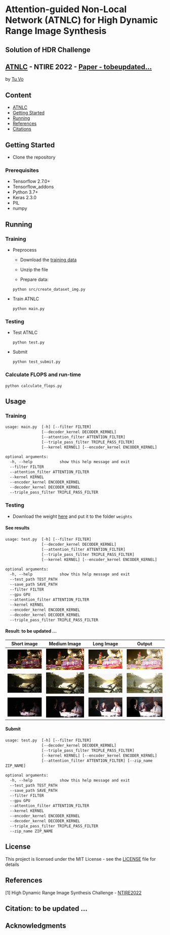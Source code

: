 # Attention-guided Non-Local Network (ATNLC) for High Dynamic Range Image Synthesis
## Solution of HDR Challenge
## [ATNLC](https://codalab.lisn.upsaclay.fr/competitions/1514#results) - NTIRE 2022 - [Paper - tobeupdated...](google.com)

by [Tu Vo](https://tuvovan.github.io)
<!-- ![ATTSF](results/rs.gif) -->
## Content
- [ATNLC](#attsf-attention!-stay-focus!)
- [Getting Started](#getting-started)
- [Running](#running)
- [References](#references)
- [Citations](#citation)

## Getting Started

- Clone the repository

### Prerequisites

- Tensorflow 2.7.0+
- Tensorflow_addons
- Python 3.7+
- Keras 2.3.0
- PIL
- numpy


## Running
### Training 
- Preprocess
    - Download the [training data](https://codalab.lisn.upsaclay.fr/competitions/1514#participate)

    - Unzip the file

    - Prepare data:
    ```
    python src/create_dataset_img.py
    ```

- Train ATNLC 
    ```
    python main.py
    ```
### Testing
- Test ATNLC
    ```
    python test.py
    ```

- Submit
    ```
    python test_submit.py
    ```

### Calculate FLOPS and run-time
```
python calculate_flops.py
```
## Usage
### Training
```
usage: main.py  [-h] [--filter FILTER] 
                [--decoder_kernel DECODER_KERNEL]
                [--attention_filter ATTENTION_FILTER] 
                [--triple_pass_filter TRIPLE_PASS_FILTER]
                [--kernel KERNEL] [--encoder_kernel ENCODER_KERNEL] 
```
```
optional arguments:
  -h, --help            show this help message and exit
  --filter FILTER
  --attention_filter ATTENTION_FILTER
  --kernel KERNEL
  --encoder_kernel ENCODER_KERNEL
  --decoder_kernel DECODER_KERNEL
  --triple_pass_filter TRIPLE_PASS_FILTER
```
### Testing
- Download the weight [here](https://drive.google.com/file/d/1OinXMk2yqu51uj6EMK0uZWETDr2xWJbF/view?usp=sharing) and put it to the folder ```weights```
#### See results

```
usage: test.py  [-h] [--filter FILTER] 
                [--decoder_kernel DECODER_KERNEL]
                [--attention_filter ATTENTION_FILTER] 
                [--triple_pass_filter TRIPLE_PASS_FILTER]
                [--kernel KERNEL] [--encoder_kernel ENCODER_KERNEL] 
```
```
optional arguments:
  -h, --help            show this help message and exit
  --test_path TEST_PATH
  --save_path SAVE_PATH
  --filter FILTER
  --gpu GPU
  --attention_filter ATTENTION_FILTER
  --kernel KERNEL
  --encoder_kernel ENCODER_KERNEL
  --decoder_kernel DECODER_KERNEL
  --triple_pass_filter TRIPLE_PASS_FILTER
```

#### Result: to be updated ...

|       Short image           |       Medium Image            |     Long Image              |        Output          |
:----------------------------:|:-----------------------------:|:---------------------------:|:-----------------------:
![](teaser/0057_short.png)    | ![](teaser/0057_medium.png)   | ![](teaser/0057_long.png)   | ![](teaser/hdr_0057.jpg)
![](teaser/0197_short.png)    | ![](teaser/0197_medium.png)   | ![](teaser/0197_long.png)   | ![](teaser/hdr_0197.jpg)
![](teaser/0000_short.png)    | ![](teaser/0000_medium.png)   | ![](teaser/0000_long.png)   | ![](teaser/hdr_0000.jpg)


#### Submit
```
usage: test.py  [-h] [--filter FILTER] 
                [--decoder_kernel DECODER_KERNEL]
                [--triple_pass_filter TRIPLE_PASS_FILTER]
                [--kernel KERNEL] [--encoder_kernel ENCODER_KERNEL] 
                [--attention_filter ATTENTION_FILTER] [--zip_name ZIP_NAME]
```
```
optional arguments:
  -h, --help            show this help message and exit
  --test_path TEST_PATH
  --save_path SAVE_PATH
  --filter FILTER
  --gpu GPU
  --attention_filter ATTENTION_FILTER
  --kernel KERNEL
  --encoder_kernel ENCODER_KERNEL
  --decoder_kernel DECODER_KERNEL
  --triple_pass_filter TRIPLE_PASS_FILTER
  --zip_name ZIP_NAME
```
## License

This project is licensed under the MIT License - see the [LICENSE](https://github.com/tuvovan/ATTSF/blob/master/LICENSE) file for details

## References
[1] High Dynamic Range Image Synthesis Challenge - [NTIRE2022](https://codalab.lisn.upsaclay.fr/competitions/1514)

## Citation: to be updated ...
<!---
```
@InProceedings{Vo_2021_CVPR,
    author    = {Vo, Tu},
    title     = {Attention! Stay Focus!},
    booktitle = {Proceedings of the IEEE/CVF Conference on Computer Vision and Pattern Recognition (CVPR) Workshops},
    month     = {June},
    year      = {2021},
    pages     = {479-486}
}
```
-->
## Acknowledgments
<!-- - This work is heavily based on the code from the challenge [host](https://github.com/Abdullah-Abuolaim/defocus-deblurring-dual-pixel) . Thank you for the hard job. -->
